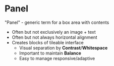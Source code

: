 # Panel

"Panel" - generic term for a box area with contents
- Often but not exclusively an image + text
- Often but not always horizontal alignment
- Creates blocks of tileable interface
  - Visual separation by **Contrast**/**Whitespace**
  - Important to maintain **Balance**
  - Easy to manage responsive/adaptive

